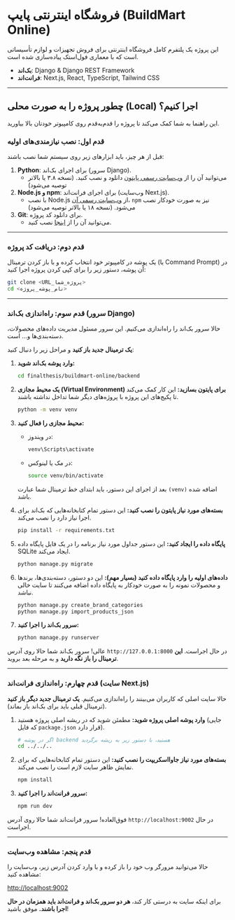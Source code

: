# فروشگاه اینترنتی پایپ (BuildMart Online)

این پروژه یک پلتفرم کامل فروشگاه اینترنتی برای فروش تجهیزات و لوازم تأسیساتی است که با معماری فول‌استک پیاده‌سازی شده است.

- **بک‌اند**: Django & Django REST Framework
- **فرانت‌اند**: Next.js, React, TypeScript, Tailwind CSS

---

## چطور پروژه را به صورت محلی (Local) اجرا کنیم؟

این راهنما به شما کمک می‌کند تا پروژه را قدم‌به‌قدم روی کامپیوتر خودتان بالا بیاورید.

### قدم اول: نصب نیازمندی‌های اولیه

قبل از هر چیز، باید ابزارهای زیر روی سیستم شما نصب باشند:

1.  **Python**: برای اجرای بک‌اند (سرور Django).
    -   می‌توانید آن را از [وب‌سایت رسمی پایتون](https://www.python.org/downloads/) دانلود و نصب کنید. (نسخه ۳.۸ یا بالاتر توصیه می‌شود)
2.  **Node.js و npm**: برای اجرای فرانت‌اند (وب‌سایت Next.js).
    -   با نصب Node.js از [وب‌سایت رسمی آن](https://nodejs.org/)، `npm` نیز به صورت خودکار نصب می‌شود. (نسخه ۱۸ یا بالاتر توصیه می‌شود)
3.  **Git**: برای دانلود کد پروژه.
    -   می‌توانید آن را از [اینجا](https://git-scm.com/downloads/) نصب کنید.

---

### قدم دوم: دریافت کد پروژه

یک پوشه در کامپیوتر خود انتخاب کرده و با باز کردن ترمینال (یا Command Prompt) در آن پوشه، دستور زیر را برای کپی کردن پروژه اجرا کنید:

```bash
git clone <URL_پروژه_شما>
cd <نام_پوشه_پروژه>
```

---

### قدم سوم: راه‌اندازی بک‌اند (سرور Django)

حالا سرور بک‌اند را راه‌اندازی می‌کنیم. این سرور مسئول مدیریت داده‌های محصولات، دسته‌بندی‌ها و... است.

**یک ترمینال جدید باز کنید** و مراحل زیر را دنبال کنید:

1.  **وارد پوشه بک‌اند شوید:**
    ```bash
    cd finalthesis/buildmart-online/backend
    ```

2.  **یک محیط مجازی (Virtual Environment) برای پایتون بسازید:**
    این کار کمک می‌کند تا پکیج‌های این پروژه با پروژه‌های دیگر شما تداخل نداشته باشند.
    ```bash
    python -m venv venv
    ```

3.  **محیط مجازی را فعال کنید:**
    -   در ویندوز:
        ```cmd
        venv\Scripts\activate
        ```
    -   در مک یا لینوکس:
        ```bash
        source venv/bin/activate
        ```
    بعد از اجرای این دستور، باید ابتدای خط ترمینال شما عبارت `(venv)` اضافه شده باشد.

4.  **بسته‌های مورد نیاز پایتون را نصب کنید:**
    این دستور تمام کتابخانه‌هایی که بک‌اند برای اجرا نیاز دارد را نصب می‌کند.
    ```bash
    pip install -r requirements.txt
    ```

5.  **پایگاه داده را ایجاد کنید:**
    این دستور جداول مورد نیاز برنامه را در یک فایل پایگاه داده SQLite ایجاد می‌کند.
    ```bash
    python manage.py migrate
    ```

6.  **داده‌های اولیه را وارد پایگاه داده کنید (بسیار مهم):**
    این دو دستور، دسته‌بندی‌ها، برندها و محصولات نمونه را به صورت خودکار به پایگاه داده اضافه می‌کنند تا سایت خالی نباشد.
    ```bash
    python manage.py create_brand_categories
    python manage.py import_products_json
    ```

7.  **سرور بک‌اند را اجرا کنید:**
    ```bash
    python manage.py runserver
    ```

عالی! سرور بک‌اند شما حالا روی آدرس `http://127.0.0.1:8000` در حال اجراست. **این ترمینال را باز نگه دارید** و به مرحله بعد بروید.

---

### قدم چهارم: راه‌اندازی فرانت‌اند (سایت Next.js)

حالا سایت اصلی که کاربران می‌بینند را راه‌اندازی می‌کنیم. **یک ترمینال جدید دیگر باز کنید** (ترمینال قبلی باید برای بک‌اند باز بماند).

1.  **وارد پوشه اصلی پروژه شوید:**
    مطمئن شوید که در ریشه اصلی پروژه هستید (جایی که فایل `package.json` قرار دارد).
    ```bash
    # اگر در پوشه backend هستید، با دستور زیر به ریشه برگردید
    cd ../../.. 
    ```

2.  **بسته‌های مورد نیاز جاوااسکریپت را نصب کنید:**
    این دستور تمام کتابخانه‌هایی که برای نمایش ظاهر سایت لازم است را نصب می‌کند.
    ```bash
    npm install
    ```

3.  **سرور فرانت‌اند را اجرا کنید:**
    ```bash
    npm run dev
    ```

فوق‌العاده! سرور فرانت‌اند شما حالا روی آدرس `http://localhost:9002` در حال اجراست.

---

### قدم پنجم: مشاهده وب‌سایت

حالا می‌توانید مرورگر وب خود را باز کرده و با وارد کردن آدرس زیر، وب‌سایت را مشاهده کنید:

[http://localhost:9002](http://localhost:9002)

برای اینکه سایت به درستی کار کند، **هر دو سرور بک‌اند و فرانت‌اند باید همزمان در حال اجرا باشند.** موفق باشید!
